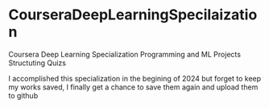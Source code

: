 # CourseraDeepLearningSpecilaization
Coursera Deep Learning Specialization Programming and ML Projects Structuting Quizs

I accomplished this specialization in the begining of 2024 but forget to keep my works saved, I finally get a chance to save them again and upload them to github 
